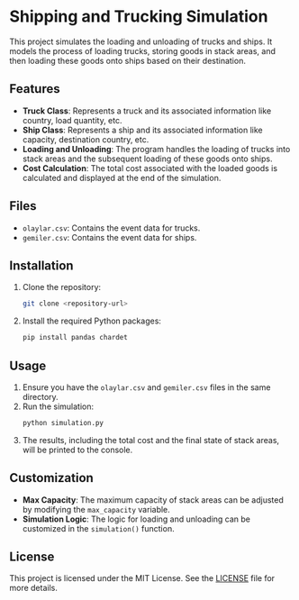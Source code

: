 # Shipping and Trucking Simulation

This project simulates the loading and unloading of trucks and ships. It models the process of loading trucks, storing goods in stack areas, and then loading these goods onto ships based on their destination.

## Features

- **Truck Class**: Represents a truck and its associated information like country, load quantity, etc.
- **Ship Class**: Represents a ship and its associated information like capacity, destination country, etc.
- **Loading and Unloading**: The program handles the loading of trucks into stack areas and the subsequent loading of these goods onto ships.
- **Cost Calculation**: The total cost associated with the loaded goods is calculated and displayed at the end of the simulation.

## Files

- `olaylar.csv`: Contains the event data for trucks.
- `gemiler.csv`: Contains the event data for ships.

## Installation

1. Clone the repository:
    ```bash
    git clone <repository-url>
    ```
2. Install the required Python packages:
    ```bash
    pip install pandas chardet
    ```

## Usage

1. Ensure you have the `olaylar.csv` and `gemiler.csv` files in the same directory.
2. Run the simulation:
    ```bash
    python simulation.py
    ```
3. The results, including the total cost and the final state of stack areas, will be printed to the console.

## Customization

- **Max Capacity**: The maximum capacity of stack areas can be adjusted by modifying the `max_capacity` variable.
- **Simulation Logic**: The logic for loading and unloading can be customized in the `simulation()` function.

## License

This project is licensed under the MIT License. See the [LICENSE](LICENSE) file for more details.
